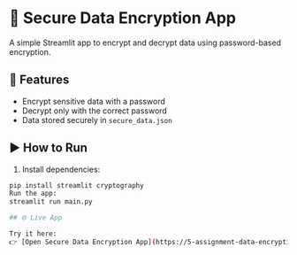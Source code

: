 # 🔐 Secure Data Encryption App

A simple Streamlit app to encrypt and decrypt data using password-based encryption.

## 🚀 Features

- Encrypt sensitive data with a password
- Decrypt only with the correct password
- Data stored securely in `secure_data.json`

## ▶️ How to Run

1. Install dependencies:

```bash
pip install streamlit cryptography
Run the app:
streamlit run main.py

## 🌐 Live App

Try it here:  
👉 [Open Secure Data Encryption App](https://5-assignment-data-encryption-8f3n6eglrnelrh8p7bhvew.streamlit.app/)

